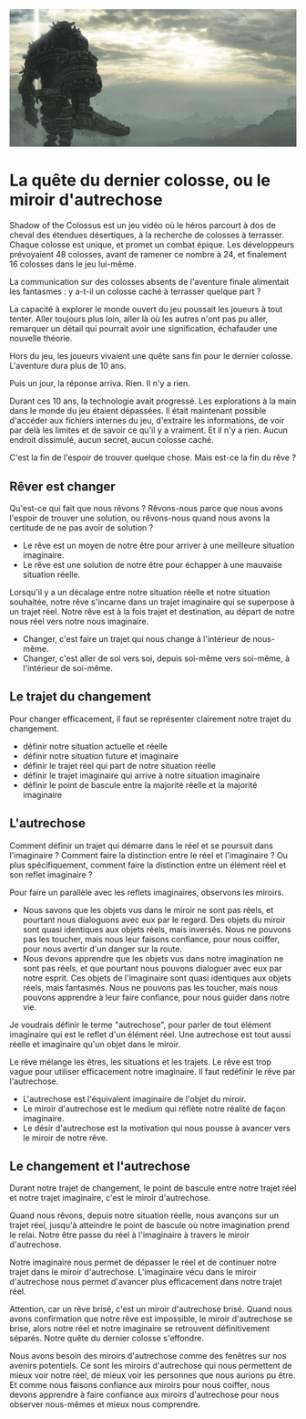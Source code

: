![](image/colossus.png)

# La quête du dernier colosse, ou le miroir d'autrechose

Shadow of the Colossus est un jeu vidéo où le héros parcourt à dos de cheval des étendues désertiques, à la recherche de colosses à terrasser. Chaque colosse est unique, et promet un combat épique. Les développeurs prévoyaient 48 colosses, avant de ramener ce nombre à 24, et finalement 16 colosses dans le jeu lui-même.

La communication sur des colosses absents de l'aventure finale alimentait les fantasmes : y a-t-il un colosse caché à terrasser quelque part ?

La capacité à explorer le monde ouvert du jeu poussait les joueurs à tout tenter. Aller toujours plus loin, aller là où les autres n'ont pas pu aller, remarquer un détail qui pourrait avoir une signification, échafauder une nouvelle théorie.

Hors du jeu, les joueurs vivaient une quête sans fin pour le dernier colosse. L'aventure dura plus de 10 ans.

Puis un jour, la réponse arriva. Rien. Il n'y a rien.

Durant ces 10 ans, la technologie avait progressé. Les explorations à la main dans le monde du jeu étaient dépassées. Il était maintenant possible d'accéder aux fichiers internes du jeu, d'extraire les informations, de voir par delà les limites et de savoir ce qu'il y a vraiment. Et il n'y a rien. Aucun endroit dissimulé, aucun secret, aucun colosse caché.

C'est la fin de l'espoir de trouver quelque chose. Mais est-ce la fin du rêve ?

## Rêver est changer

Qu'est-ce qui fait que nous rêvons ? Rêvons-nous parce que nous avons l'espoir de trouver une solution, ou rêvons-nous quand nous avons la certitude de ne pas avoir de solution ?

* Le rêve est un moyen de notre être pour arriver à une meilleure situation imaginaire.
* Le rêve est une solution de notre être pour échapper à une mauvaise situation réelle.

Lorsqu'il y a un décalage entre notre situation réelle et notre situation souhaitée, notre rêve s'incarne dans un trajet imaginaire qui se superpose à un trajet réel.
Notre rêve est à la fois trajet et destination, au départ de notre nous réel vers notre nous imaginaire.

* Changer, c'est faire un trajet qui nous change à l'intérieur de nous-même.
* Changer, c'est aller de soi vers soi, depuis soi-même vers soi-même, à l'intérieur de soi-même.

## Le trajet du changement

Pour changer efficacement, il faut se représenter clairement notre trajet du changement.
* définir notre situation actuelle et réelle
* définir notre situation future et imaginaire
* définir le trajet réel qui part de notre situation réelle
* définir le trajet imaginaire qui arrive à notre situation imaginaire
* définir le point de bascule entre la majorité réelle et la majorité imaginaire

## L'autrechose

Comment définir un trajet qui démarre dans le réel et se poursuit dans l'imaginaire ? Comment faire la distinction entre le réel et l'imaginaire ? Ou plus spécifiquement, comment faire la distinction entre un élément réel et son reflet imaginaire ?

Pour faire un parallèle avec les reflets imaginaires, observons les miroirs.

* Nous savons que les objets vus dans le miroir ne sont pas réels, et pourtant nous dialoguons avec eux par le regard. Des objets du miroir sont quasi identiques aux objets réels, mais inversés. Nous ne pouvons pas les toucher, mais nous leur faisons confiance, pour nous coiffer, pour nous avertir d'un danger sur la route.
* Nous devons apprendre que les objets vus dans notre imagination ne sont pas réels, et que pourtant nous pouvons dialoguer avec eux par notre esprit. Ces objets de l'imaginaire sont quasi identiques aux objets réels, mais fantasmés. Nous ne pouvons pas les toucher, mais nous pouvons apprendre à leur faire confiance, pour nous guider dans notre vie.

Je voudrais définir le terme "autrechose", pour parler de tout élément imaginaire qui est le reflet d'un élément réel. Une autrechose est tout aussi réelle et imaginaire qu'un objet dans le miroir.

Le rêve mélange les êtres, les situations et les trajets. Le rêve est trop vague pour utiliser efficacement notre imaginaire. Il faut redéfinir le rêve par l'autrechose.

* L'autrechose est l'équivalent imaginaire de l'objet du miroir.
* Le miroir d'autrechose est le medium qui réflète notre réalité de façon imaginaire.
* Le désir d'autrechose est la motivation qui nous pousse à avancer vers le miroir de notre rêve.

## Le changement et l'autrechose

Durant notre trajet de changement, le point de bascule entre notre trajet réel et notre trajet imaginaire, c'est le miroir d'autrechose.

Quand nous rêvons, depuis notre situation réelle, nous avançons sur un trajet réel, jusqu'à atteindre le point de bascule où notre imagination prend le relai. Notre être passe du réel à l'imaginaire à travers le miroir d'autrechose.

Notre imaginaire nous permet de dépasser le réel et de continuer notre trajet dans le miroir d'autrechose. L'imaginaire vécu dans le miroir d'autrechose nous permet d'avancer plus efficacement dans notre trajet réel.

Attention, car un rêve brisé, c'est un miroir d'autrechose brisé. Quand nous avons confirmation que notre rêve est impossible, le miroir d'autrechose se brise, alors notre réel et notre imaginaire se retrouvent définitivement séparés. Notre quête du dernier colosse s'effondre.

Nous avons besoin des miroirs d'autrechose comme des fenêtres sur nos avenirs potentiels. Ce sont les miroirs d'autrechose qui nous permettent de mieux voir notre réel, de mieux voir les personnes que nous aurions pu être.
Et comme nous faisons confiance aux miroirs pour nous coiffer, nous devons apprendre à faire confiance aux miroirs d'autrechose pour nous observer nous-mêmes et mieux nous comprendre.
